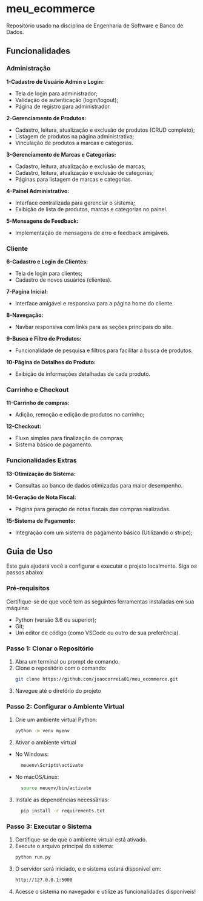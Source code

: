 # meu_ecommerce
Repositório usado na disciplina de Engenharia de Software e Banco de Dados.


## Funcionalidades

### Administração

**1-Cadastro de Usuário Admin e Login:**
- Tela de login para administrador;
- Validação de autenticação (login/logout);
- Página de registro para administrador.

**2-Gerenciamento de Produtos:**
- Cadastro, leitura, atualização e exclusão de produtos (CRUD completo);
- Listagem de produtos na página administrativa;
- Vinculação de produtos a marcas e categorias.

**3-Gerenciamento de Marcas e Categorias:**
- Cadastro, leitura, atualização e exclusão de marcas;
- Cadastro, leitura, atualização e exclusão de categorias;
- Páginas para listagem de marcas e categorias.

**4-Painel Administrativo:**
- Interface centralizada para gerenciar o sistema;
- Exibição de lista de produtos, marcas e categorias no painel.

**5-Mensagens de Feedback:**
- Implementação de mensagens de erro e feedback amigáveis.


### Cliente

**6-Cadastro e Login de Clientes:**
- Tela de login para clientes;
- Cadastro de novos usuários (clientes).

**7-Pagina Inicial:**
- Interface amigável e responsiva para a página home do cliente.

**8-Navegação:**
- Navbar responsiva com links para as seções principais do site.

**9-Busca e Filtro de Produtos:**
- Funcionalidade de pesquisa e filtros para facilitar a busca de produtos.

**10-Página de Detalhes do Produto:**
- Exibição de informações detalhadas de cada produto.


### Carrinho e Checkout

**11-Carrinho de compras:**
- Adição, remoção e edição de produtos no carrinho;

**12-Checkout:**
- Fluxo simples para finalização de compras;
- Sistema básico de pagamento.


### Funcionalidades Extras

**13-Otimização do Sistema:**
- Consultas ao banco de dados otimizadas para maior desempenho.

**14-Geração de Nota Fiscal:**
- Página para geração de notas fiscais das compras realizadas.

**15-Sistema de Pagamento:**
- Integração com um sistema de pagamento básico (Utilizando o stripe);




## Guia de Uso
Este guia ajudará você a configurar e executar o projeto localmente. Siga os passos abaixo:

### Pré-requisitos
Certifique-se de que você tem as seguintes ferramentas instaladas em sua máquina:
- Python (versão 3.6 ou superior);
- Git;
- Um editor de código (como VSCode ou outro de sua preferência).


### Passo 1: Clonar o Repositório
1. Abra um terminal ou prompt de comando.
2. Clone o repositório com o comando:
     ```bash
    git clone https://github.com/joaocorreia01/meu_ecommerce.git

3. Navegue até o diretório do projeto

### Passo 2: Configurar o Ambiente Virtual
1. Crie um ambiente virtual Python:
     ```bash
    python -m venv myenv
2. Ativar o ambiente virtual
- No Windows:
    ```bash
      meuenv\Scripts\activate
- No macOS/Linux:
    ```bash
      source meuenv/bin/activate
3. Instale as dependências necessárias:
    ```bash
      pip install -r requirements.txt

### Passo 3: Executar o Sistema
1. Certifique-se de que o ambiente virtual está ativado.
2. Execute o arquivo principal do sistema:
     ```bash
    python run.py
3. O servidor será iniciado, e o sistema estará disponível em:
     ```bash
    http://127.0.0.1:5000
4. Acesse o sistema no navegador e utilize as funcionalidades disponíveis!





